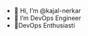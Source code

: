- 👋 Hi, I’m @kajal-nerkar
- 👀 I’m DevOps Engineer 
- 🌱DevOps Enthusiasti 

<!---
kajal-nerkar/kajal-nerkar is a ✨ special ✨ repository because its `README.md` (this file) appears on your GitHub profile.
You can click the Preview link to take a look at your changes.
--->
